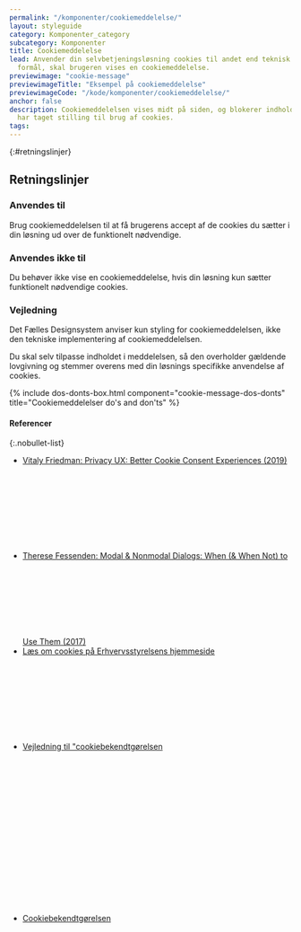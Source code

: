 ```yaml
---
permalink: "/komponenter/cookiemeddelelse/"
layout: styleguide
category: Komponenter_category
subcategory: Komponenter
title: Cookiemeddelelse
lead: Anvender din selvbetjeningsløsning cookies til andet end teknisk nødvendige
  formål, skal brugeren vises en cookiemeddelelse.
previewimage: "cookie-message"
previewimageTitle: "Eksempel på cookiemeddelelse"
previewimageCode: "/kode/komponenter/cookiemeddelelse/"
anchor: false
description: Cookiemeddelelsen vises midt på siden, og blokerer indhold indtil man
  har taget stilling til brug af cookies.
tags:
---
```


{:#retningslinjer}
## Retningslinjer

### Anvendes til

Brug cookiemeddelelsen til at få brugerens accept af de cookies du sætter i din løsning ud over de funktionelt nødvendige.

### Anvendes ikke til

Du behøver ikke vise en cookiemeddelelse, hvis din løsning kun sætter funktionelt nødvendige cookies.

### Vejledning

Det Fælles Designsystem anviser kun styling for cookiemeddelelsen, ikke den tekniske implementering af cookiemeddelelsen.

Du skal selv tilpasse indholdet i meddelelsen, så den overholder gældende lovgivning og stemmer overens med din løsnings specifikke anvendelse af cookies.

{% include dos-donts-box.html component="cookie-message-dos-donts" title="Cookiemeddelelser do's and don'ts" %}

#### Referencer

{:.nobullet-list}
- <a href="https://www.smashingmagazine.com/2019/04/privacy-ux-better-cookie-consent-experiences/" class="icon-link">Vitaly Friedman: Privacy UX: Better Cookie Consent Experiences (2019)<svg class="icon-svg" focusable="false" aria-hidden="true"><use xlink:href="#open-in-new"></use></svg></a>
- <a href="https://www.nngroup.com/articles/modal-nonmodal-dialog/" class="icon-link">Therese Fessenden: Modal & Nonmodal Dialogs: When (& When Not) to Use Them (2017)<svg class="icon-svg" focusable="false" aria-hidden="true"><use xlink:href="#open-in-new"></use></svg></a>
- <a href="https://erhvervsstyrelsen.dk/cookieregler" class="icon-link">Læs om cookies på Erhvervsstyrelsens hjemmeside<svg class="icon-svg" focusable="false" aria-hidden="true"><use xlink:href="#open-in-new"></use></svg></a>
- <a href="https://erhvervsstyrelsen.dk/vejledning-cookiebekendtgoerelse" class="icon-link">Vejledning til "cookiebekendtgørelsen<svg class="icon-svg" focusable="false" aria-hidden="true"><use xlink:href="#open-in-new"></use></svg></a>
- <a href="https://www.retsinformation.dk/forms/r0710.aspx?id=139279" class="icon-link">Cookiebekendtgørelsen<svg class="icon-svg" focusable="false" aria-hidden="true"><use xlink:href="#open-in-new"></use></svg></a>
